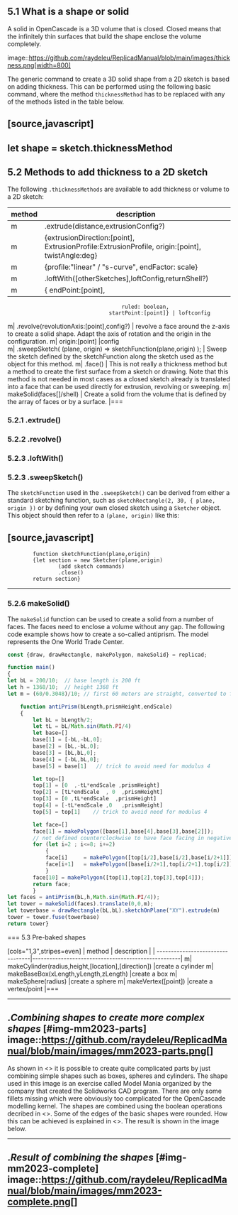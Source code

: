 ## 5.1 What is a shape or solid

A solid in OpenCascade is a 3D volume that is closed. Closed means that the infinitely thin surfaces that build the shape enclose the volume completely. 

image::https://github.com/raydeleu/ReplicadManual/blob/main/images/thickness.png[width=800]

The generic command to create a 3D solid shape from a 2D sketch is based on adding thickness. This can be performed using the following basic command, where the method `thicknessMethod` has to be replaced with any of the methods listed in the table below. 

[source,javascript]
----
let shape = sketch.thicknessMethod
----

## 5.2 Methods to add thickness to a 2D sketch

The following `.thicknessMethods` are available to add thickness or volume to a 2D sketch: 


| method                           | description                                        |
| ---------------------------------|----------------------------------------------------|
m| .extrude(distance,extrusionConfig?)  | extrude a face over a distance normal to the face. In the extrusion configuration it is possible to define a different extrusion direction, a certain profile for the extrusion and a twist over the extrusion. 
m|             {extrusionDirection:[point], ExtrusionProfile:ExtrusionProfile,  origin:[point], twistAngle:deg} | extrusionConfig
m|             {profile:"linear" / "s-curve", endFactor: scale}  | extrusionProfile       
m| .loftWith([otherSketches],loftConfig,returnShell?) | build a solid through lofting between different wires
m|               {   endPoint:[point],
                                        ruled: boolean,
                                    startPoint:[point]} | loftconfig

m| .revolve(revolutionAxis:[point],config?)    | revolve a face around the z-axis to create a solid shape. Adapt the axis of rotation and the origin in the configuration. 
m|             origin:[point]                   |config                            
m| .sweepSketch( (plane, origin) => sketchFunction(plane,origin) ); |  Sweep the sketch defined by the sketchFunction along the sketch used as the object for this method.
m| .face()                              | This is not really a thickness method  but a method to create the first surface from a sketch or drawing. Note that this method is not needed in most cases as a closed sketch already is translated into a face that can be used directly for extrusion, revolving or sweeping. 
m| makeSolid(faces[]/shell)                                     | Create a solid from the volume that is defined by the array of faces or by a surface. 
|===



### 5.2.1 .extrude()




### 5.2.2 .revolve()



### 5.2.3 .loftWith()

### 5.2.3 .sweepSketch()

The `sketchFunction` used in the `.sweepSketch()` can be derived from either a standard sketching function, such as `sketchRectangle(2, 30, { plane, origin })` or by defining your own closed sketch using a `Sketcher` object. This object should then refer to a `(plane, origin)` like this: 


[source,javascript]
----
            function sketchFunction(plane,origin) 
            {let section = new Sketcher(plane,origin)
                    (add sketch commands)
                    .close()
            return section}
---- 


### 5.2.6  makeSolid()

The `makeSolid` function can be used to create a solid from a number of faces. The faces need to enclose a volume without any gap. The following code example shows how to create a so-called antiprism. The model represents the One World Trade Center.  

``` javascript
const {draw, drawRectangle, makePolygon, makeSolid} = replicad;

function main()
{
let bL = 200/10;  // base length is 200 ft
let h = 1368/10;  // height 1368 ft
let m = (60/0.3048)/10; // first 60 meters are straight, converted to feet

    function antiPrism(bLength,prismHeight,endScale)
    {
        let bL = bLength/2;
        let tL = bL/Math.sin(Math.PI/4)
        let base=[]
        base[1] = [-bL,-bL,0];
        base[2] = [bL,-bL,0];
        base[3] = [bL,bL,0];
        base[4] = [-bL,bL,0];
        base[5] = base[1]   // trick to avoid need for modulus 4

        let top=[]
        top[1] = [0  ,-tL*endScale ,prismHeight]
        top[2] = [tL*endScale  , 0  ,prismHeight]
        top[3] = [0 ,tL*endScale  ,prismHeight]
        top[4] = [-tL*endScale ,0   ,prismHeight]
        top[5] = top[1]    // trick to avoid need for modulus 4

        let face=[]
        face[1] = makePolygon([base[1],base[4],base[3],base[2]]);        
        // not defined counterclockwise to have face facing in negative z-direction
        for (let i=2 ; i<=8; i+=2)
            {
            face[i]     = makePolygon([top[i/2],base[i/2],base[i/2+1]]);
            face[i+1]   = makePolygon([base[i/2+1],top[i/2+1],top[i/2]]);
            }
        face[10] = makePolygon([top[1],top[2],top[3],top[4]]);
        return face;
        }
let faces = antiPrism(bL,h,Math.sin(Math.PI/4));
let tower = makeSolid(faces).translate(0,0,m);
let towerbase = drawRectangle(bL,bL).sketchOnPlane("XY").extrude(m)
tower = tower.fuse(towerbase)
return tower}
``` 




=== 5.3 Pre-baked shapes

[cols="1,3",stripes=even]
| method                           | description                                        |
| ---------------------------------|----------------------------------------------------|
m| makeCylinder(radius,height,[location],[direction])           |create a cylinder
m| makeBaseBox(xLength,yLength,zLength)                         |create a box
m| makeSphere(radius)                                           |create a sphere
m| makeVertex([point])                                          |create a vertex/point
|===

---
._Combining shapes to create more complex shapes_ 
[#img-mm2023-parts]
image::https://github.com/raydeleu/ReplicadManual/blob/main/images/mm2023-parts.png[]
---

As shown in <<img-mm2023-parts>> it is possible to create quite complicated parts by just combining simple shapes such as boxes, spheres and cylinders. The shape used in this image is an exercise called Model Mania organized by the company that created the Solidworks CAD program. There are only some fillets missing which were obviously too complicated for the OpenCascade modelling kernel. The shapes are combined using the boolean operations decribed in <<Combine shapes>>. Some of the edges of the basic shapes were rounded. How this can be achieved is explained in <<Modify shapes>>. The result is shown in the image below.  

---
._Result of combining the shapes_ 
[#img-mm2023-complete]
image::https://github.com/raydeleu/ReplicadManual/blob/main/images/mm2023-complete.png[]
---

